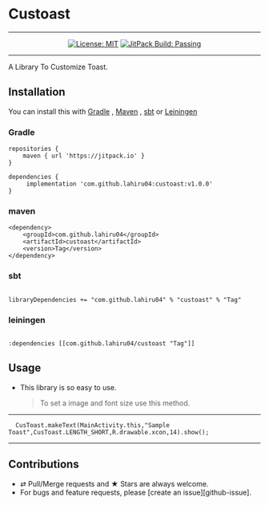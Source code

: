 # Custoast

---

<p align="center">
<a href="https://opensource.org/licenses/MIT"><img src="https://img.shields.io/badge/License-MIT-brightgreen.svg" alt="License: MIT"></a>
<a href="https://jitpack.io/#lahiru04/syncprogressdialog"><img src="https://jitpack.io/v/lahiru04/custoast.svg" alt="JitPack Build: Passing"></a>
</p>

---

A Library To Customize Toast.

## Installation

You can install this with [Gradle](#gradle) , [Maven](#maven) , [sbt](#sbt) or [Leiningen](#leiningen)

### Gradle

```
repositories {
    maven { url 'https://jitpack.io' }
}

dependencies {
     implementation 'com.github.lahiru04:custoast:v1.0.0'
}

```

### maven

```
<dependency>
    <groupId>com.github.lahiru04</groupId>
    <artifactId>custoast</artifactId>
    <version>Tag</version>
</dependency>

```

### sbt

```

libraryDependencies += "com.github.lahiru04" % "custoast" % "Tag"

```

### leiningen

```

:dependencies [[com.github.lahiru04/custoast "Tag"]]	

```

## Usage

- This library is so easy to use.
	> To set a image and font size use this method.

---
      CusToast.makeText(MainActivity.this,"Sample Toast",CusToast.LENGTH_SHORT,R.drawable.xcon,14).show();
          
---

## Contributions

*   ⇄ Pull/Merge requests and ★ Stars are always welcome.
*   For bugs and feature requests, please [create an issue][github-issue].
